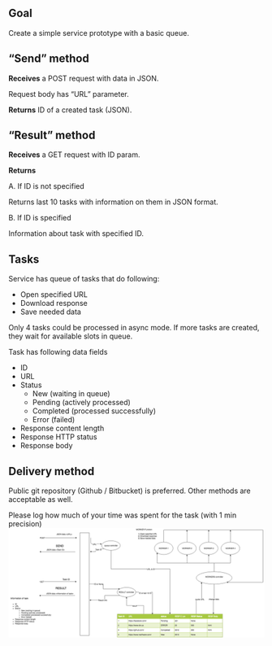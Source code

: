 ## Goal

Create a simple service prototype with a basic queue.

## “Send” method 

**Receives** a POST request with data in JSON.

Request body has “URL” parameter.

**Returns** ID of a created task (JSON).

## “Result” method

**Receives** a GET request with ID param.

**Returns**

A. If ID is not specified

Returns last 10 tasks with information on them in JSON format.

B. If ID is specified

Information about task with specified ID.

## Tasks

Service has queue of tasks that do following:

* Open specified URL
* Download response
* Save needed data
 
Only 4 tasks could be processed in async mode. If more tasks are created, they wait for available slots in queue.

Task has following data fields

* ID
* URL
* Status
  * New (waiting in queue)
  * Pending (actively processed)
  * Completed (processed successfully)
  * Error (failed)
* Response content length
* Response HTTP status
* Response body

## Delivery method

Public git repository (Github / Bitbucket) is preferred. Other methods are acceptable as well.

Please log how much of your time was spent for the task (with 1 min precision)
![Alt](queue.png)
